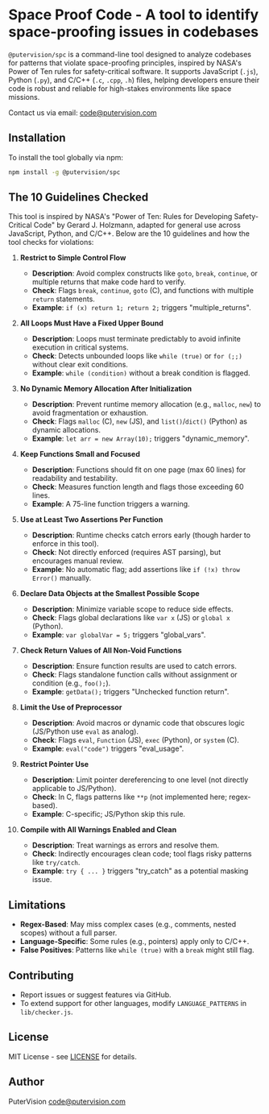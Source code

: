 # Space Proof Code - A tool to identify space-proofing issues in codebases

`@putervision/spc` is a command-line tool designed to analyze codebases for patterns that violate space-proofing principles, inspired by NASA's Power of Ten rules for safety-critical software. It supports JavaScript (`.js`), Python (`.py`), and C/C++ (`.c`, `.cpp`, `.h`) files, helping developers ensure their code is robust and reliable for high-stakes environments like space missions.

Contact us via email: [code@putervision.com](mailto:code@putervision.com)

## Installation

To install the tool globally via npm:

```bash
npm install -g @putervision/spc
```

## The 10 Guidelines Checked

This tool is inspired by NASA's "Power of Ten: Rules for Developing Safety-Critical Code" by Gerard J. Holzmann, adapted for general use across JavaScript, Python, and C/C++. Below are the 10 guidelines and how the tool checks for violations:

1. **Restrict to Simple Control Flow**
   - **Description**: Avoid complex constructs like `goto`, `break`, `continue`, or multiple returns that make code hard to verify.
   - **Check**: Flags `break`, `continue`, `goto` (C), and functions with multiple `return` statements.
   - **Example**: `if (x) return 1; return 2;` triggers "multiple_returns".

2. **All Loops Must Have a Fixed Upper Bound**
   - **Description**: Loops must terminate predictably to avoid infinite execution in critical systems.
   - **Check**: Detects unbounded loops like `while (true)` or `for (;;)` without clear exit conditions.
   - **Example**: `while (condition)` without a break condition is flagged.

3. **No Dynamic Memory Allocation After Initialization**
   - **Description**: Prevent runtime memory allocation (e.g., `malloc`, `new`) to avoid fragmentation or exhaustion.
   - **Check**: Flags `malloc` (C), `new` (JS), and `list()`/`dict()` (Python) as dynamic allocations.
   - **Example**: `let arr = new Array(10);` triggers "dynamic_memory".

4. **Keep Functions Small and Focused**
   - **Description**: Functions should fit on one page (max 60 lines) for readability and testability.
   - **Check**: Measures function length and flags those exceeding 60 lines.
   - **Example**: A 75-line function triggers a warning.

5. **Use at Least Two Assertions Per Function**
   - **Description**: Runtime checks catch errors early (though harder to enforce in this tool).
   - **Check**: Not directly enforced (requires AST parsing), but encourages manual review.
   - **Example**: No automatic flag; add assertions like `if (!x) throw Error()` manually.

6. **Declare Data Objects at the Smallest Possible Scope**
   - **Description**: Minimize variable scope to reduce side effects.
   - **Check**: Flags global declarations like `var x` (JS) or `global x` (Python).
   - **Example**: `var globalVar = 5;` triggers "global_vars".

7. **Check Return Values of All Non-Void Functions**
   - **Description**: Ensure function results are used to catch errors.
   - **Check**: Flags standalone function calls without assignment or condition (e.g., `foo();`).
   - **Example**: `getData();` triggers "Unchecked function return".

8. **Limit the Use of Preprocessor**
   - **Description**: Avoid macros or dynamic code that obscures logic (JS/Python use `eval` as analog).
   - **Check**: Flags `eval`, `Function` (JS), `exec` (Python), or `system` (C).
   - **Example**: `eval("code")` triggers "eval_usage".

9. **Restrict Pointer Use**
   - **Description**: Limit pointer dereferencing to one level (not directly applicable to JS/Python).
   - **Check**: In C, flags patterns like `**p` (not implemented here; regex-based).
   - **Example**: C-specific; JS/Python skip this rule.

10. **Compile with All Warnings Enabled and Clean**
    - **Description**: Treat warnings as errors and resolve them.
    - **Check**: Indirectly encourages clean code; tool flags risky patterns like `try/catch`.
    - **Example**: `try { ... }` triggers "try_catch" as a potential masking issue.

## Limitations
- **Regex-Based**: May miss complex cases (e.g., comments, nested scopes) without a full parser.
- **Language-Specific**: Some rules (e.g., pointers) apply only to C/C++.
- **False Positives**: Patterns like `while (true)` with a `break` might still flag.

## Contributing
- Report issues or suggest features via GitHub.
- To extend support for other languages, modify `LANGUAGE_PATTERNS` in `lib/checker.js`.
## License
MIT License - see [LICENSE](LICENSE) for details.

## Author
PuterVision <code@putervision.com>